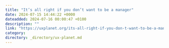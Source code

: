 ```yaml
---
title: "It’s all right if you don’t want to be a manager"
date: 2024-07-15 14:44:22 +0000
dateadded: 2024-07-16 00:00:47 +0100
description: ""
link: "https://uxplanet.org/its-all-right-if-you-don-t-want-to-be-a-manager-113f12bd7ea0?source=rss----819cc2aaeee0---4"
category:
directory: _directory/ux-planet.md
---
```

